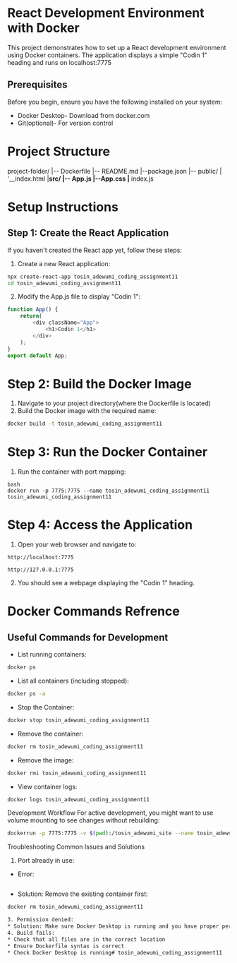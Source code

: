 # React Development Environment with Docker
This project demonstrates how to set up a React development environment using Docker containers. The application displays a simple "Codin 1" heading and runs on localhost:7775

## Prerequisites
Before you begin, ensure you have the following installed on your system:
- Docker Desktop- Download from docker.com
- Git(optional)- For version control

# Project Structure

project-folder/
|-- Dockerfile
|-- README.md
|--package.json
|-- public/
|	'__index.html
|__src/
	|-- App.js
	|--App.css
	|__ index.js

# Setup Instructions
## Step 1: Create the React Application
If you haven't created the React app yet, follow these steps:

1. Create a new React application:
```bash
npx create-react-app tosin_adewumi_coding_assignment11
cd tosin_adewumi_coding_assignment11
```

2. Modify the App.js file to display "Codin 1":
```javascript
function App() {
	return(
		<div className="App">
			<h1>Codin 1</h1>
		</div>
	);
}
export default App;
```

# Step 2: Build the Docker Image
1. Navigate to your project directory(where the Dockerfile is located)
2. Build the Docker image with the required name:
```bash
docker build -t tosin_adewumi_coding_assignment11
```
# Step 3: Run the Docker Container
1. Run the container with port mapping:
```
bash
docker run -p 7775:7775 --name tosin_adewumi_coding_assignment11 tosin_adewumi_coding_assignment11
```

# Step 4: Access the Application
1. Open your web browser and navigate to:
```
http://localhost:7775
```
```
http://127.0.0.1:7775
```
2. You should see a webpage displaying the "Codin 1" heading.

# Docker Commands Refrence 

## Useful Commands for Development
* List running containers:
```bash
docker ps
```
* List all containers (including stopped):
```bash
docker ps -a
```
* Stop the Container:
```bash
docker stop tosin_adewumi_coding_assignment11
```
* Remove the container:
```bash
docker rm tosin_adewumi_coding_assignment11
```
* Remove the image:
```bash
docker rmi tosin_adewumi_coding_assignment11
```
* View container logs:
```bash
docker logs tosin_adewumi_coding_assignment11
```

Development Workflow
For active development, you might want to use volume mounting to see changes without rebuilding:
```bash
dockerrun -p 7775:7775 -v $(pwd):/tosin_adewumi_site --name tosin_adewumi_coding_assignment11 tosin_adewumi_coding_assignment11
```
Troubleshooting
Common Issues and Solutions
1. Port already in use:
* Error: 
```bind: address already in use
```
* Solution: Remove the existing container first:
```bash
docker rm tosin_adewumi_coding_assignment11

3. Permission denied:
* Solution: Make sure Docker Desktop is running and you have proper permissions
4. Build fails:
* Check that all files are in the correct location
* Ensure Dockerfile syntax is correct
* Check Docker Desktop is running#   t o s i n _ a d e w u m i _ c o d i n g _ a s s i g n m e n t 1 1  
 